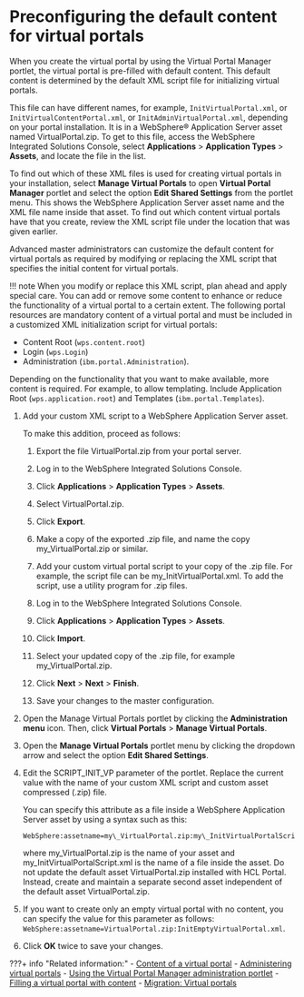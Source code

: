 # Preconfiguring the default content for virtual portals

When you create the virtual portal by using the Virtual Portal Manager portlet, the virtual portal is pre-filled with default content. This default content is determined by the default XML script file for initializing virtual portals.

This file can have different names, for example, `InitVirtualPortal.xml`, or `InitVirtualContentPortal.xml`, or `InitAdminVirtualPortal.xml`, depending on your portal installation. It is in a WebSphere® Application Server asset named VirtualPortal.zip. To get to this file, access the WebSphere Integrated Solutions Console, select **Applications** \> **Application Types** \> **Assets**, and locate the file in the list.

To find out which of these XML files is used for creating virtual portals in your installation, select **Manage Virtual Portals** to open **Virtual Portal Manager** portlet and select the option **Edit Shared Settings** from the portlet menu. This shows the WebSphere Application Server asset name and the XML file name inside that asset. To find out which content virtual portals have that you create, review the XML script file under the location that was given earlier.

Advanced master administrators can customize the default content for virtual portals as required by modifying or replacing the XML script that specifies the initial content for virtual portals.

!!! note
    When you modify or replace this XML script, plan ahead and apply special care. You can add or remove some content to enhance or reduce the functionality of a virtual portal to a certain extent. The following portal resources are mandatory content of a virtual portal and must be included in a customized XML initialization script for virtual portals:

-   Content Root \(`wps.content.root`\)
-   Login \(`wps.Login`\)
-   Administration \(`ibm.portal.Administration`\).

Depending on the functionality that you want to make available, more content is required. For example, to allow templating. Include Application Root \(`wps.application.root`\) and Templates \(`ibm.portal.Templates`\).

1.  Add your custom XML script to a WebSphere Application Server asset.

    To make this addition, proceed as follows:

    1.  Export the file VirtualPortal.zip from your portal server.

    2.  Log in to the WebSphere Integrated Solutions Console.

    3.  Click **Applications** \> **Application Types** \> **Assets**.

    4.  Select VirtualPortal.zip.

    5.  Click **Export**.

    6.  Make a copy of the exported .zip file, and name the copy my\_VirtualPortal.zip or similar.

    7.  Add your custom virtual portal script to your copy of the .zip file. For example, the script file can be my\_InitVirtualPortal.xml. To add the script, use a utility program for .zip files.

    8.  Log in to the WebSphere Integrated Solutions Console.

    9.  Click **Applications** \> **Application Types** \> **Assets**.

    10. Click **Import**.

    11. Select your updated copy of the .zip file, for example my\_VirtualPortal.zip.

    12. Click **Next** \> **Next** \> **Finish**.

    13. Save your changes to the master configuration.

2.  Open the Manage Virtual Portals portlet by clicking the **Administration menu** icon. Then, click **Virtual Portals** \> **Manage Virtual Portals**.

3.  Open the **Manage Virtual Portals** portlet menu by clicking the dropdown arrow and select the option **Edit Shared Settings**.

4.  Edit the SCRIPT\_INIT\_VP parameter of the portlet. Replace the current value with the name of your custom XML script and custom asset compressed \(.zip\) file.

    You can specify this attribute as a file inside a WebSphere Application Server asset by using a syntax such as this:

    ```
    WebSphere:assetname=my\_VirtualPortal.zip:my\_InitVirtualPortalScript.xml
    ```

    where my\_VirtualPortal.zip is the name of your asset and my\_InitVirtualPortalScript.xml is the name of a file inside the asset. Do not update the default asset VirtualPortal.zip installed with HCL Portal. Instead, create and maintain a separate second asset independent of the default asset VirtualPortal.zip.

5.  If you want to create only an empty virtual portal with no content, you can specify the value for this parameter as follows: `WebSphere:assetname=VirtualPortal.zip:InitEmptyVirtualPortal.xml`.

6.  Click **OK** twice to save your changes.



???+ info "Related information:"
    - [Content of a virtual portal](../../vp_planning/advppln_content.md)
    - [Administering virtual portals](../../adm_vp_task/index.md)
    - [Using the Virtual Portal Manager administration portlet](../../vp_mgr_portlet/advp_vpmgr_use.md)
    - [Filling a virtual portal with content](../../adm_vp_task/vp_adm_task/advp_tsk_fill_content.md)
    - [Migration: Virtual portals](../../../../deployment/manage/migrate/planning_migration/mig_plan_expectations/mig_plan_expect_vp.md)

